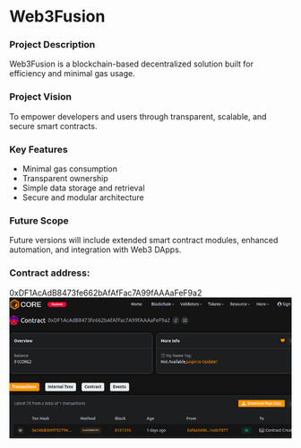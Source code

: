 # Web3Fusion

### Project Description
Web3Fusion is a blockchain-based decentralized solution built for efficiency and minimal gas usage.

### Project Vision
To empower developers and users through transparent, scalable, and secure smart contracts.

### Key Features
- Minimal gas consumption
- Transparent ownership
- Simple data storage and retrieval
- Secure and modular architecture

### Future Scope
Future versions will include extended smart contract modules, enhanced automation, and integration with Web3 DApps.



### Contract address:
0xDF1AcAdB8473fe662bAfAfFac7A99fAAAaFeF9a2
![alt text](image.png)